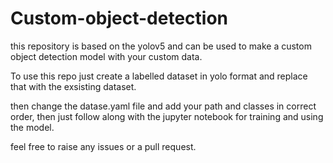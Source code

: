 # Custom-object-detection

this repository is based on the yolov5 and can be used to make a custom object detection model with your custom data.

To use this repo just create a labelled dataset in yolo format and replace that with the exsisting dataset.

then change the datase.yaml file and add your path and classes in correct order, then just follow along with the jupyter notebook for training and using the model.

feel free to raise any issues or a pull request.
